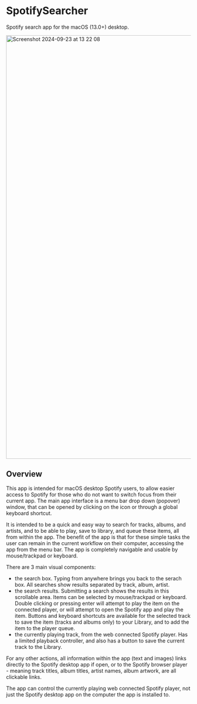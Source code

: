 # SpotifySearcher

Spotify search app for the macOS (13.0+) desktop.

<img width="1156" alt="Screenshot 2024-09-23 at 13 22 08" src="https://github.com/user-attachments/assets/69b00f36-01d9-4879-a1ca-5298b59c1aff">


## Overview

This app is intended for macOS desktop Spotify users, to allow easier access to Spotify for those who do not want to switch focus from their current app. The main app interface is a menu bar drop down (popover) window, that can be opened by clicking on the icon or through a global keyboard shortcut.

It is intended to be a quick and easy way to search for tracks, albums, and artists, and to be able to play, save to library, and queue these items, all from within the app. The benefit of the app is that for these simple tasks the user can remain in the current workflow on their computer, accessing the app from the menu bar. The app is completely navigable and usable by mouse/trackpad or keyboard.

There are 3 main visual components:
- the search box. Typing from anywhere brings you back to the serach box. All searches show results separated by track, album, artist.
- the search results. Submitting a search shows the results in this scrollable area. Items can be selected by mouse/trackpad or keyboard. Double clicking or pressing enter will attempt to play the item on the connected player, or will attempt to open the Spotify app and play the item. Buttons and keyboard shortcuts are available for the selected track to save the item (tracks and albums only) to your Library, and to add the item to the player queue.
- the currently playing track, from the web connected Spotify player. Has a limited playback controller, and also has a button to save the current track to the Library.

For any other actions, all information within the app (text and images) links directly to the Spotify desktop app if open, or to the Spotify browser player - meaning track titles, album titles, artist names, album artwork, are all clickable links. 

The app can control the currently playing web connected Spotify player, not just the Spotify desktop app on the computer the app is installed to.

